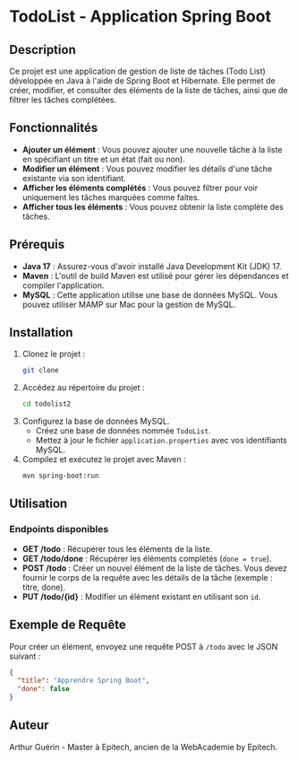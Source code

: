 # TodoList - Application Spring Boot

## Description
Ce projet est une application de gestion de liste de tâches (Todo List) développée en Java à l'aide de Spring Boot et Hibernate. Elle permet de créer, modifier, et consulter des éléments de la liste de tâches, ainsi que de filtrer les tâches complétées.

## Fonctionnalités
- **Ajouter un élément** : Vous pouvez ajouter une nouvelle tâche à la liste en spécifiant un titre et un état (fait ou non).
- **Modifier un élément** : Vous pouvez modifier les détails d'une tâche existante via son identifiant.
- **Afficher les éléments complétés** : Vous pouvez filtrer pour voir uniquement les tâches marquées comme faites.
- **Afficher tous les éléments** : Vous pouvez obtenir la liste complète des tâches.

## Prérequis
- **Java 17** : Assurez-vous d'avoir installé Java Development Kit (JDK) 17.
- **Maven** : L'outil de build Maven est utilisé pour gérer les dépendances et compiler l'application.
- **MySQL** : Cette application utilise une base de données MySQL. Vous pouvez utiliser MAMP sur Mac pour la gestion de MySQL.

## Installation
1. Clonez le projet :
   ```bash
   git clone 
   ```
2. Accédez au répertoire du projet :
   ```bash
   cd todolist2
   ```
3. Configurez la base de données MySQL.
   - Créez une base de données nommée `TodoList`.
   - Mettez à jour le fichier `application.properties` avec vos identifiants MySQL.
4. Compilez et exécutez le projet avec Maven :
   ```bash
   mvn spring-boot:run
   ```

## Utilisation
### Endpoints disponibles
- **GET /todo** : Récupérer tous les éléments de la liste.
- **GET /todo/done** : Récupérer les éléments complétés (`done = true`).
- **POST /todo** : Créer un nouvel élément de la liste de tâches. Vous devez fournir le corps de la requête avec les détails de la tâche (exemple : titre, done).
- **PUT /todo/{id}** : Modifier un élément existant en utilisant son `id`.

## Exemple de Requête
Pour créer un élément, envoyez une requête POST à `/todo` avec le JSON suivant :
```json
{
  "title": "Apprendre Spring Boot",
  "done": false
}
```


## Auteur
Arthur Guérin - Master à Epitech, ancien de la WebAcademie by Epitech.

